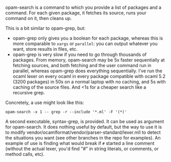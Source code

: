 opam-search is a command to which you provide a list of packages and a command.  For
each given package, it fetches its source, runs your command on it, then cleans up.

This is a bit similar to opam-grep, but:

- opam-grep only gives you a boolean for each package, whereas this is more comparable
  to `xargs` or `parallel`: you can output whatever you want, store results in files,
  etc.
- opam-grep is very slow if you need to go through thousands of packages. From memory,
  opam-search may be 5x faster sequentially at fetching sources, and both fetching and
  the user command run in parallel, whereas opam-grep does everything sequentially.
  I've run the ocaml lexer on every ocaml in every package compatible with ocaml 5.2
  (3200 packages) in 50s on a normal laptop with no caching, and 5s with caching of
  the source files. And <1s for a cheaper search like a recursive grep.

Concretely, a use might look like this:

```
opam-search -x 1 -- grep -r --include '*.ml' -F '(*)'
```

A second executable, syntax-grep, is provided. It can be used as argument for
opam-search.  It does nothing useful by default, but the way to use it is to modify
vendor/ocamlformat/vendor/parser-standard/lexer.mll to detect the situations you want
(see other branches in the repo for examples). An example of use is finding what would
break if `#` started a line comment (without the actual lexer, you'd find "#" in string
literals, or comments, or method calls, etc).
